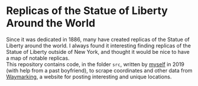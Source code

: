 # Replicas of the Statue of Liberty Around the World
Since it was dedicated in 1886, many have created replicas of the Statue of Liberty around the world. I always found it interesting finding replicas of the Statue of Liberty outside of New York, and thought it would be nice to have a map of notable replicas.\
This repository contains code, in the folder `src`, written by [myself](https://github.com/mtoyohara) in 2019 (with help from a past boyfriend), to scrape coordinates and other data from [Waymarking](https://www.waymarking.com/), a website for posting interesting and unique locations. 
